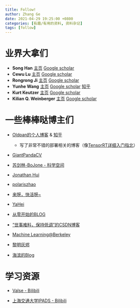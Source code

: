 ```yaml
---
title: Follow!
author: Zhang Ge
date: 2021-04-29 19:25:00 +0800
categories: [有趣/有用的资料, 资料杂记]
tags: [follow]
---
```




# 业界大拿们

- **Song Han**  [主页](https://songhan.mit.edu/)  [Google scholar](https://scholar.google.com/citations?user=E0iCaa4AAAAJ&hl=en)
- **Cewu Lu**  [主页](https://www.mvig.org/index.html)  [Google scholar](https://scholar.google.com.hk/citations?user=QZVQEWAAAAAJ&hl=zh-CN)
- **Rongrong Ji**  [主页](https://mac.xmu.edu.cn/rrji/index.htm)  [Google scholar](https://scholar.google.com/citations?user=lRSD7PQAAAAJ&hl=zh-CN)
- **Yunhe Wang**  [主页](https://www.wangyunhe.site)  [Google scholar](https://scholar.google.com.hk/citations?user=isizOkYAAAAJ&hl=zh-CN)  [知乎](https://www.zhihu.com/people/YunheWang)
- **Kurt Keutzer**  [主页](https://people.eecs.berkeley.edu/~keutzer/)  [Google scholar](https://scholar.google.com/citations?user=ID9QePIAAAAJ&hl=en)
- **Kilian Q. Weinberger** [主页](https://www.cs.cornell.edu/~kilian/research/budgeted/budgeted.html) [Google scholar](https://scholar.google.de/citations?user=8RVWMycAAAAJ&hl=de)



# 一些棒棒哒博主们

- [Oldpan的个人博客](https://oldpan.me/) & [知乎](https://www.zhihu.com/people/oldpan)

  - 写了非常不错的部署相关的博客（像[TensorRT详细入门指北](https://oldpan.me/archives/tensorrt-begin-new-1)）




- [GiantPandaCV](http://giantpandacv.com/)

- [苏剑林-BoJone - 科学空间](https://kexue.fm/)

- [Jonathan Hui](https://jhui.github.io/)

- [polariszhao](https://polariszhao.github.io/)

- [来呀，快活呀~](https://xmfbit.github.io/)

- [YaHei](https://www.yuque.com/yahei/hey-yahei/opsummary.mxnet)

- [从零开始的BLOG](https://hellozhaozheng.github.io/)

- [“世事难料，保持低调”的CSDN博客](https://jinzhuojun.blog.csdn.net/)

- [Machine Learning@Berkeley](https://ml.berkeley.edu/blog/)

- [黎明灰烬](https://jackwish.net/category/tech/)

- [海滨的Blog](https://www.hbblog.cn/)

# 学习资源

- [Valse - Bilibili](https://space.bilibili.com/562085182/)

- [上海交通大学IPADS - Bilibili](https://space.bilibili.com/1085720801?spm_id_from=333.788.b_765f7570696e666f.2)

  

